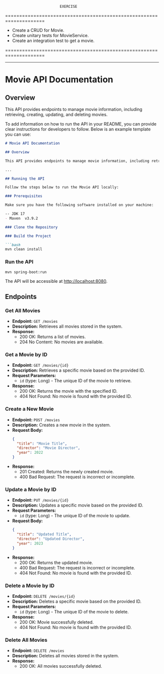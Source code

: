 
                             EXERCISE
====================================================================
- Create a CRUD for Movie.
- Create unitary tests for MovieService.
- Create an integration test to get a movie.

====================================================================

_____________________________________________________________________

# Movie API Documentation

## Overview

This API provides endpoints to manage movie information, including retrieving, creating, updating, and deleting movies.

To add information on how to run the API in your README, you can provide clear instructions for developers to follow. Below is an example template you can use:

```markdown
# Movie API Documentation

## Overview

This API provides endpoints to manage movie information, including retrieving, creating, updating, and deleting movies.

...

## Running the API

Follow the steps below to run the Movie API locally:

### Prerequisites

Make sure you have the following software installed on your machine:

-- JDK 17
- Maven  v3.9.2

### Clone the Repository

### Build the Project

```bash
mvn clean install
```

### Run the API

```bash
mvn spring-boot:run
```

The API will be accessible at [http://localhost:8080](http://localhost:8080).

## Endpoints

### Get All Movies

- **Endpoint:** `GET /movies`
- **Description:** Retrieves all movies stored in the system.
- **Response:**
    - 200 OK: Returns a list of movies.
    - 204 No Content: No movies are available.

### Get a Movie by ID

- **Endpoint:** `GET /movies/{id}`
- **Description:** Retrieves a specific movie based on the provided ID.
- **Request Parameters:**
    - `id` (type: Long) - The unique ID of the movie to retrieve.
- **Response:**
    - 200 OK: Returns the movie with the specified ID.
    - 404 Not Found: No movie is found with the provided ID.

### Create a New Movie

- **Endpoint:** `POST /movies`
- **Description:** Creates a new movie in the system.
- **Request Body:**
  ```json
  {
    "title": "Movie Title",
    "director": "Movie Director",
    "year": 2022
  }
  ```
- **Response:**
    - 201 Created: Returns the newly created movie.
    - 400 Bad Request: The request is incorrect or incomplete.

### Update a Movie by ID

- **Endpoint:** `PUT /movies/{id}`
- **Description:** Updates a specific movie based on the provided ID.
- **Request Parameters:**
    - `id` (type: Long) - The unique ID of the movie to update.
- **Request Body:**
  ```json
  {
    "title": "Updated Title",
    "director": "Updated Director",
    "year": 2023
  }
  ```
- **Response:**
    - 200 OK: Returns the updated movie.
    - 400 Bad Request: The request is incorrect or incomplete.
    - 404 Not Found: No movie is found with the provided ID.

### Delete a Movie by ID

- **Endpoint:** `DELETE /movies/{id}`
- **Description:** Deletes a specific movie based on the provided ID.
- **Request Parameters:**
    - `id` (type: Long) - The unique ID of the movie to delete.
- **Response:**
    - 200 OK: Movie successfully deleted.
    - 404 Not Found: No movie is found with the provided ID.

### Delete All Movies

- **Endpoint:** `DELETE /movies`
- **Description:** Deletes all movies stored in the system.
- **Response:**
    - 200 OK: All movies successfully deleted.
    
